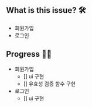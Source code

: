 ## What is this issue? 🛠
<!--어떤 작업을 하는지 작성해주세요-->
- 회원가입
- 로그인

## Progress 🏃‍♀️
<!-- 상세한 작업으로 구분하여 나누어주세요. -->
- 회원가입
    - [] ui 구현
    - [] 유효성 검증 함수 구현
- 로그인
    - [] ui 구현